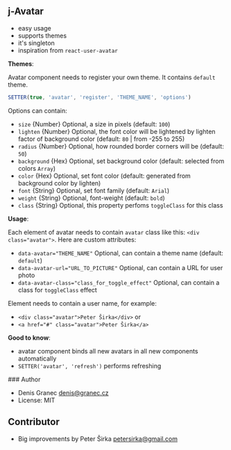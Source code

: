 ﻿## j-Avatar

- easy usage
- supports themes
- it's singleton
- inspiration from `react-user-avatar`

__Themes__:

Avatar component needs to register your own theme. It contains `default` theme.

```javascript
SETTER(true, 'avatar', 'register', 'THEME_NAME', 'options')
```

Options can contain:

- `size` {Number} Optional, a size in pixels (default: `100`)
- `lighten` {Number} Optional, the font color will be lightened by lighten factor of background color (default: `80` | from -255 to 255)
- `radius` {Number} Optional, how rounded border corners will be (default: `50`)
- `background` {Hex} Optional, set background color (default: selected from colors `Array`)
- `color` {Hex} Optional, set font color (default: generated from background color by lighten)
- `font` {String} Optional, set font family (default: `Arial`)
- `weight` {String} Optional, font-weight (default: `bold`)
- `class` {String} Optional, this property perfoms `toggleClass` for this class

__Usage__:

Each element of avatar needs to contain `avatar` class like this: `<div class="avatar">`. Here are custom attributes:

- `data-avatar="THEME_NAME"` Optional, can contain a theme name (default: `default`)
- `data-avatar-url="URL_TO_PICTURE"` Optional, can contain a URL for user photo
- `data-avatar-class="class_for_toggle_effect"` Optional, can contain a class for `toggleClass` effect

Element needs to contain a user name, for example:

- `<div class="avatar">Peter Širka</div>` or
- `<a href="#" class="avatar">Peter Širka</a>`

__Good to know__:

- avatar component binds all new avatars in all new components automatically
- `SETTER('avatar', 'refresh')` performs refreshing

### Author

- Denis Granec <denis@granec.cz>
- License: MIT

## Contributor

- Big improvements by Peter Širka <petersirka@gmail.com>